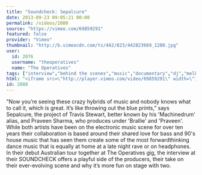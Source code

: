 ```yaml
---
title: "Soundcheck: Sepalcure"
date: 2013-09-23 09:05:21 00:00
permalink: /videos/2080
source: "https://vimeo.com/69859291"
featured: false
provider: "Vimeo"
thumbnail: "http://b.vimeocdn.com/ts/442/823/442823669_1280.jpg"
user:
  id: 2076
  username: "theoperatives"
  name: "The Operatives"
tags: ["interview","behind the scenes","music","documentary","dj","melbourne","australia","the operatives","producer","backstage","seplacure","machinedrum","braille","hotflush","espionage"]
html: "<iframe src=\"http://player.vimeo.com/video/69859291\" width=\"1280\" height=\"720\" frameborder=\"0\" webkitallowfullscreen mozallowfullscreen allowfullscreen></iframe>"
id: 2080
---
```


"Now you’re seeing these crazy hybrids of music and nobody knows what to call it, which is great. It’s 
like throwing out the blue prints,” says Sepalcure, the project of Travis Stewart, better known by 
his 'Machinedrum' alias, and Praveen Sharma, who produces under 'Brallie' and 'Praveen'. While 
both artists have been on the electronic music scene for over ten years their collaboration is based around 
their shared love for bass and 90's house music that has seen them create some of the most forwardthinking dance music that is equally at home at a late night rave or on headphones. In their debut Australian 
tour together at The Operatives gig, the interview at their SOUNDCHECK offers a playful side of the 
producers, their take on their ever-evolving scene and why it’s more fun on stage with two.